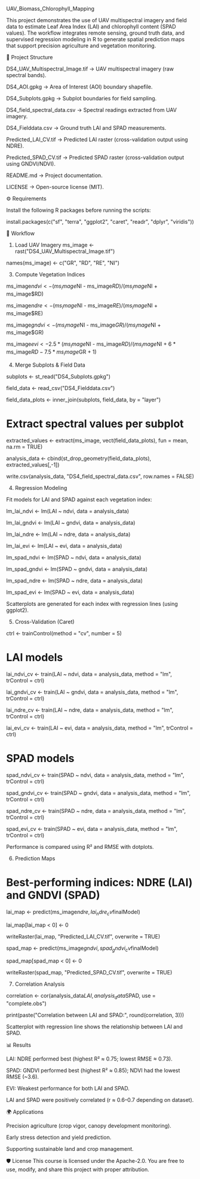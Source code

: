 UAV_Biomass_Chlorophyll_Mapping

This project demonstrates the use of UAV multispectral imagery and field data to estimate Leaf Area Index (LAI) and chlorophyll content (SPAD values). The workflow integrates remote sensing, ground truth data, and supervised regression modeling in R to generate spatial prediction maps that support precision agriculture and vegetation monitoring.

📂 Project Structure

DS4_UAV_Multispectral_Image.tif → UAV multispectral imagery (raw spectral bands).

DS4_AOI.gpkg → Area of Interest (AOI) boundary shapefile.

DS4_Subplots.gpkg → Subplot boundaries for field sampling.

DS4_field_spectral_data.csv → Spectral readings extracted from UAV imagery.

DS4_Fielddata.csv → Ground truth LAI and SPAD measurements.

Predicted_LAI_CV.tif → Predicted LAI raster (cross-validation output using NDRE).

Predicted_SPAD_CV.tif → Predicted SPAD raster (cross-validation output using GNDVI/NDVI).

README.md → Project documentation.

LICENSE → Open-source license (MIT).


⚙️ Requirements

Install the following R packages before running the scripts:

install.packages(c("sf", "terra", "ggplot2", "caret", "readr", "dplyr", "viridis"))

🚀 Workflow

1. Load UAV Imagery
ms_image <- rast("DS4_UAV_Multispectral_Image.tif")

names(ms_image) <- c("GR", "RD", "RE", "NI")

3. Compute Vegetation Indices
   
ms_image$ndvi  <- (ms_image$NI - ms_image$RD) / (ms_image$NI + ms_image$RD)

ms_image$ndre  <- (ms_image$NI - ms_image$RE) / (ms_image$NI + ms_image$RE)

ms_image$gndvi <- (ms_image$NI - ms_image$GR) / (ms_image$NI + ms_image$GR)

ms_image$evi   <- 2.5 * (ms_image$NI - ms_image$RD) / 
                  (ms_image$NI + 6 * ms_image$RD - 7.5 * ms_image$GR + 1)

4. Merge Subplots & Field Data
   
subplots   <- st_read("DS4_Subplots.gpkg")

field_data <- read_csv("DS4_Fielddata.csv")

field_data_plots <- inner_join(subplots, field_data, by = "layer")

# Extract spectral values per subplot

extracted_values <- extract(ms_image, vect(field_data_plots), fun = mean, na.rm = TRUE)

analysis_data <- cbind(st_drop_geometry(field_data_plots), extracted_values[,-1])

write.csv(analysis_data, "DS4_field_spectral_data.csv", row.names = FALSE)

4. Regression Modeling
   
Fit models for LAI and SPAD against each vegetation index:

lm_lai_ndvi  <- lm(LAI ~ ndvi,  data = analysis_data)

lm_lai_gndvi <- lm(LAI ~ gndvi, data = analysis_data)

lm_lai_ndre  <- lm(LAI ~ ndre,  data = analysis_data)

lm_lai_evi   <- lm(LAI ~ evi,   data = analysis_data)

lm_spad_ndvi  <- lm(SPAD ~ ndvi,  data = analysis_data)

lm_spad_gndvi <- lm(SPAD ~ gndvi, data = analysis_data)

lm_spad_ndre  <- lm(SPAD ~ ndre,  data = analysis_data)

lm_spad_evi   <- lm(SPAD ~ evi,   data = analysis_data)

Scatterplots are generated for each index with regression lines (using ggplot2).

5. Cross-Validation (Caret)
   
ctrl <- trainControl(method = "cv", number = 5)

# LAI models
lai_ndvi_cv  <- train(LAI ~ ndvi,  data = analysis_data, method = "lm", trControl = ctrl)

lai_gndvi_cv <- train(LAI ~ gndvi, data = analysis_data, method = "lm", trControl = ctrl)

lai_ndre_cv  <- train(LAI ~ ndre,  data = analysis_data, method = "lm", trControl = ctrl)

lai_evi_cv   <- train(LAI ~ evi,   data = analysis_data, method = "lm", trControl = ctrl)

# SPAD models
spad_ndvi_cv  <- train(SPAD ~ ndvi,  data = analysis_data, method = "lm", trControl = ctrl)

spad_gndvi_cv <- train(SPAD ~ gndvi, data = analysis_data, method = "lm", trControl = ctrl)

spad_ndre_cv  <- train(SPAD ~ ndre,  data = analysis_data, method = "lm", trControl = ctrl)

spad_evi_cv   <- train(SPAD ~ evi,   data = analysis_data, method = "lm", trControl = ctrl)


Performance is compared using R² and RMSE with dotplots.

6. Prediction Maps
   
# Best-performing indices: NDRE (LAI) and GNDVI (SPAD)

lai_map <- predict(ms_image$ndre, lai_ndre_cv$finalModel)

lai_map[lai_map < 0] <- 0

writeRaster(lai_map, "Predicted_LAI_CV.tif", overwrite = TRUE)

spad_map <- predict(ms_image$gndvi, spad_gndvi_cv$finalModel)

spad_map[spad_map < 0] <- 0

writeRaster(spad_map, "Predicted_SPAD_CV.tif", overwrite = TRUE)

7. Correlation Analysis
   
correlation <- cor(analysis_data$LAI, analysis_data$SPAD, use = "complete.obs")

print(paste("Correlation between LAI and SPAD:", round(correlation, 3)))

Scatterplot with regression line shows the relationship between LAI and SPAD.

📊 Results

LAI: NDRE performed best (highest R² ≈ 0.75; lowest RMSE ≈ 0.73).

SPAD: GNDVI performed best (highest R² ≈ 0.85); NDVI had the lowest RMSE (~3.6).

EVI: Weakest performance for both LAI and SPAD.

LAI and SPAD were positively correlated (r ≈ 0.6–0.7 depending on dataset).

🌍 Applications

Precision agriculture (crop vigor, canopy development monitoring).

Early stress detection and yield prediction.

Supporting sustainable land and crop management.

🛡️ License
This course is licensed under the Apache-2.0. You are free to use, modify, and share this project with proper attribution.
